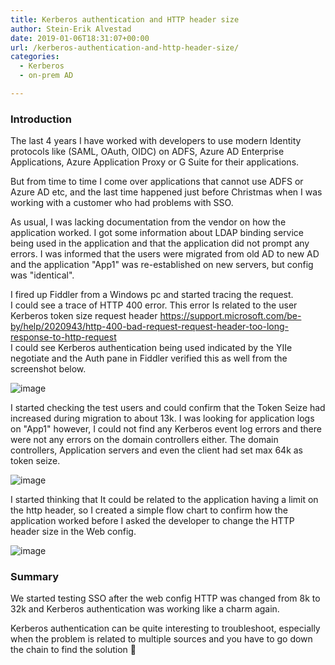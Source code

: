 ```yaml
---
title: Kerberos authentication and HTTP header size
author: Stein-Erik Alvestad
date: 2019-01-06T18:31:07+00:00
url: /kerberos-authentication-and-http-header-size/
categories:
  - Kerberos
  - on-prem AD

---
```


### Introduction

The last 4 years I have worked with developers to use modern Identity protocols like (SAML, OAuth, OIDC) on ADFS, Azure AD Enterprise Applications, Azure Application Proxy or G Suite for their applications.

But from time to time I come over applications that cannot use ADFS or Azure AD etc, and the last time happened just before Christmas when I was working with a customer who had problems with SSO.  

As usual, I was lacking documentation from the vendor on how the application worked. I got some information about LDAP binding service being used in the application and that the application did not prompt any errors. I was informed that the users were migrated from old AD to new AD and the application "App1" was re-established on new servers, but config was "identical".

I fired up Fiddler from a Windows pc and started tracing the request.  
I could see a trace of HTTP 400 error. This error Is related to the user Kerberos token size request header <https://support.microsoft.com/be-by/help/2020943/http-400-bad-request-request-header-too-long-response-to-http-request>  
I could see Kerberos authentication being used indicated by the YIIe negotiate and the Auth pane in Fiddler verified this as well from the screenshot below.

![image](./400_error_fiddler.png)

I started checking the test users and could confirm that the Token Seize had increased during migration to about 13k. I was looking for application logs on "App1" however, I could not find any Kerberos event log errors and there were not any errors on the domain controllers either. The domain controllers, Application servers and even the client had set max 64k as token seize.

![image](./kerberos-registry.png)

I started thinking that It could be related to the application having a limit on the http header, so I created a simple flow chart to confirm how the application worked before I asked the developer to change the HTTP header size in the Web config.

![image](./Kerberos400error.png)

### Summary

We started testing SSO after the web config HTTP was changed from 8k to 32k and Kerberos authentication was working like a charm again.  
  
Kerberos authentication can be quite interesting to troubleshoot, especially when the problem is related to multiple sources and you have to go down the chain to find the solution 🙂